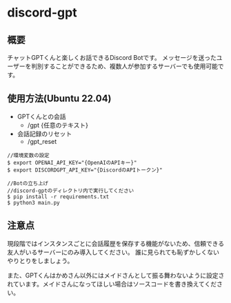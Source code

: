 # discord-gpt
## 概要
チャットGPTくんと楽しくお話できるDiscord Botです。
メッセージを送ったユーザーを判別することができるため、複数人が参加するサーバーでも使用可能です。
## 使用方法(Ubuntu 22.04)
- GPTくんとの会話
  - /gpt {任意のテキスト}
- 会話記録のリセット
  - /gpt_reset

```
//環境変数の設定
$ export OPENAI_API_KEY="{OpenAIのAPIキー}"
$ export DISCORDGPT_API_KEY="{DiscordのAPIトークン}"

//Botの立ち上げ
//discord-gptのディレクトリ内で実行してください
$ pip install -r requirements.txt
$ python3 main.py
```

## 注意点
現段階ではインスタンスごとに会話履歴を保存する機能がないため、信頼できる友人がいるサーバーにのみ導入してください。
誰に見られても恥ずかしくないやりとりをしましょう。

また、GPTくんはかめさん以外にはメイドさんとして振る舞わないように設定されています。メイドさんになってほしい場合はソースコードを書き換えてください。
